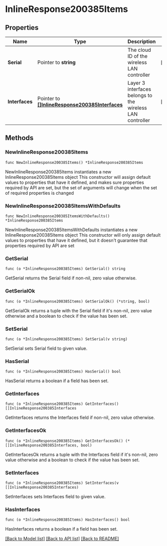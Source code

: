 # InlineResponse200385Items

## Properties

Name | Type | Description | Notes
------------ | ------------- | ------------- | -------------
**Serial** | Pointer to **string** | The cloud ID of the wireless LAN controller | [optional] 
**Interfaces** | Pointer to [**[]InlineResponse200385Interfaces**](InlineResponse200385Interfaces.md) | Layer 3 interfaces belongs to the wireless LAN controller | [optional] 

## Methods

### NewInlineResponse200385Items

`func NewInlineResponse200385Items() *InlineResponse200385Items`

NewInlineResponse200385Items instantiates a new InlineResponse200385Items object
This constructor will assign default values to properties that have it defined,
and makes sure properties required by API are set, but the set of arguments
will change when the set of required properties is changed

### NewInlineResponse200385ItemsWithDefaults

`func NewInlineResponse200385ItemsWithDefaults() *InlineResponse200385Items`

NewInlineResponse200385ItemsWithDefaults instantiates a new InlineResponse200385Items object
This constructor will only assign default values to properties that have it defined,
but it doesn't guarantee that properties required by API are set

### GetSerial

`func (o *InlineResponse200385Items) GetSerial() string`

GetSerial returns the Serial field if non-nil, zero value otherwise.

### GetSerialOk

`func (o *InlineResponse200385Items) GetSerialOk() (*string, bool)`

GetSerialOk returns a tuple with the Serial field if it's non-nil, zero value otherwise
and a boolean to check if the value has been set.

### SetSerial

`func (o *InlineResponse200385Items) SetSerial(v string)`

SetSerial sets Serial field to given value.

### HasSerial

`func (o *InlineResponse200385Items) HasSerial() bool`

HasSerial returns a boolean if a field has been set.

### GetInterfaces

`func (o *InlineResponse200385Items) GetInterfaces() []InlineResponse200385Interfaces`

GetInterfaces returns the Interfaces field if non-nil, zero value otherwise.

### GetInterfacesOk

`func (o *InlineResponse200385Items) GetInterfacesOk() (*[]InlineResponse200385Interfaces, bool)`

GetInterfacesOk returns a tuple with the Interfaces field if it's non-nil, zero value otherwise
and a boolean to check if the value has been set.

### SetInterfaces

`func (o *InlineResponse200385Items) SetInterfaces(v []InlineResponse200385Interfaces)`

SetInterfaces sets Interfaces field to given value.

### HasInterfaces

`func (o *InlineResponse200385Items) HasInterfaces() bool`

HasInterfaces returns a boolean if a field has been set.


[[Back to Model list]](../README.md#documentation-for-models) [[Back to API list]](../README.md#documentation-for-api-endpoints) [[Back to README]](../README.md)


